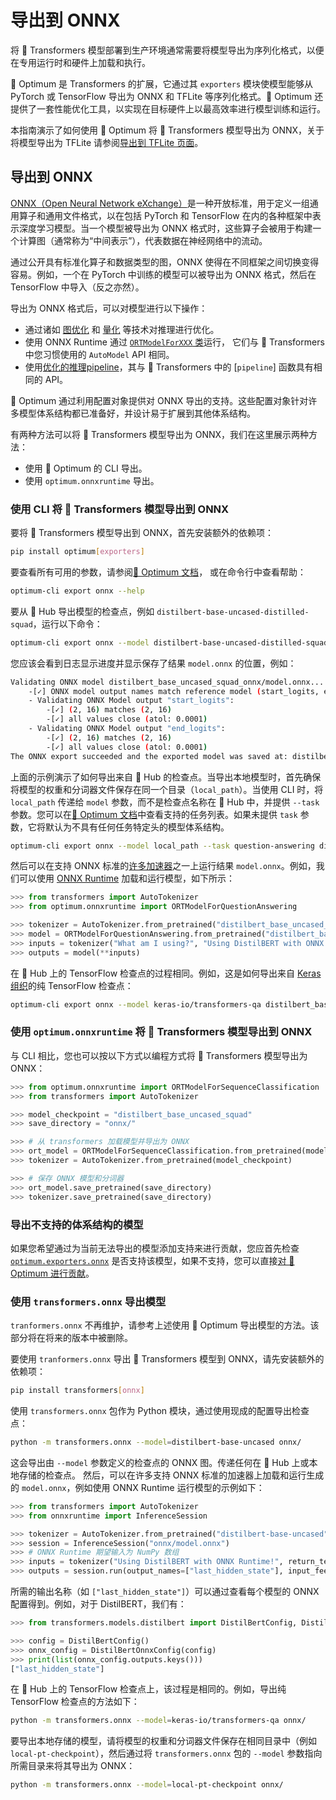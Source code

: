 <!--著作权 2020 年 HuggingFace 团队保留所有权利。

根据 Apache 许可证第 2.0 版（“许可证”），除非符合许可证的要求，否则不得使用此文件。
可以在以下位置获得许可证的副本：

http://www.apache.org/licenses/LICENSE-2.0

除非适用法律要求或书面同意，按原样发布的软件分发在“即使在没有任何担保或条件的情况下，在
基础”基础上。请参阅许可证下的特定语言以及许可限制等错误。

⚠️ 请注意这个文件是在 Markdown 中，但包含我们的文档构建器（类似于 MDX）的特定语法，这可能不会在您的 Markdown 查看器中正确显示。

-->

# 导出到 ONNX

将 🤗 Transformers 模型部署到生产环境通常需要将模型导出为序列化格式，以便在专用运行时和硬件上加载和执行。

🤗 Optimum 是 Transformers 的扩展，它通过其 `exporters` 模块使模型能够从 PyTorch 或 TensorFlow 导出为 ONNX 和 TFLite 等序列化格式。🤗 Optimum 还提供了一套性能优化工具，以实现在目标硬件上以最高效率进行模型训练和运行。

本指南演示了如何使用 🤗 Optimum 将 🤗 Transformers 模型导出为 ONNX，关于将模型导出为 TFLite 请参阅[导出到 TFLite 页面](tflite.md)。

## 导出到 ONNX

[ONNX（Open Neural Network eXchange）](http://onnx.ai)是一种开放标准，用于定义一组通用算子和通用文件格式，以在包括 PyTorch 和 TensorFlow 在内的各种框架中表示深度学习模型。当一个模型被导出为 ONNX 格式时，这些算子会被用于构建一个计算图（通常称为“中间表示”），代表数据在神经网络中的流动。

通过公开具有标准化算子和数据类型的图，ONNX 使得在不同框架之间切换变得容易。例如，一个在 PyTorch 中训练的模型可以被导出为 ONNX 格式，然后在 TensorFlow 中导入（反之亦然）。

导出为 ONNX 格式后，可以对模型进行以下操作：
- 通过诸如 [图优化](https://huggingface.co/docs/optimum/onnxruntime/usage_guides/optimization) 和 [量化](https://huggingface.co/docs/optimum/onnxruntime/usage_guides/quantization) 等技术对推理进行优化。
- 使用 ONNX Runtime 通过 [`ORTModelForXXX` 类](https://huggingface.co/docs/optimum/onnxruntime/package_reference/modeling_ort)运行，
它们与 🤗 Transformers 中您习惯使用的 `AutoModel` API 相同。
- 使用[优化的推理pipeline](https://huggingface.co/docs/optimum/main/en/onnxruntime/usage_guides/pipelines)，其与 🤗 Transformers 中的 [`pipeline`] 函数具有相同的 API。

🤗 Optimum 通过利用配置对象提供对 ONNX 导出的支持。这些配置对象针对许多模型体系结构都已准备好，并设计易于扩展到其他体系结构。

有两种方法可以将 🤗 Transformers 模型导出为 ONNX，我们在这里展示两种方法：

- 使用 🤗 Optimum 的 CLI 导出。
- 使用 `optimum.onnxruntime` 导出。

### 使用 CLI 将 🤗 Transformers 模型导出到 ONNX

要将 🤗 Transformers 模型导出到 ONNX，首先安装额外的依赖项：

```bash
pip install optimum[exporters]
```

要查看所有可用的参数，请参阅[🤗 Optimum 文档](https://huggingface.co/docs/optimum/exporters/onnx/usage_guides/export_a_model#exporting-a-model-to-onnx-using-the-cli)，
或在命令行中查看帮助：

```bash
optimum-cli export onnx --help
```

要从 🤗 Hub 导出模型的检查点，例如 `distilbert-base-uncased-distilled-squad`，运行以下命令：

```bash
optimum-cli export onnx --model distilbert-base-uncased-distilled-squad distilbert_base_uncased_squad_onnx/
```

您应该会看到日志显示进度并显示保存了结果 `model.onnx` 的位置，例如：

```bash
Validating ONNX model distilbert_base_uncased_squad_onnx/model.onnx...
	-[✓] ONNX model output names match reference model (start_logits, end_logits)
	- Validating ONNX Model output "start_logits":
		-[✓] (2, 16) matches (2, 16)
		-[✓] all values close (atol: 0.0001)
	- Validating ONNX Model output "end_logits":
		-[✓] (2, 16) matches (2, 16)
		-[✓] all values close (atol: 0.0001)
The ONNX export succeeded and the exported model was saved at: distilbert_base_uncased_squad_onnx
```

上面的示例演示了如何导出来自 🤗 Hub 的检查点。当导出本地模型时，首先确保将模型的权重和分词器文件保存在同一个目录（`local_path`）。当使用 CLI 时，将 `local_path` 传递给 `model` 参数，而不是检查点名称在 🤗 Hub 中，并提供 `--task` 参数。您可以在[🤗 Optimum 文档](https://huggingface.co/docs/optimum/exporters/task_manager)中查看支持的任务列表。如果未提供 `task` 参数，它将默认为不具有任何任务特定头的模型体系结构。

```bash
optimum-cli export onnx --model local_path --task question-answering distilbert_base_uncased_squad_onnx/
```

然后可以在支持 ONNX 标准的[许多加速器](https://onnx.ai/supported-tools.html#deployModel)之一上运行结果 `model.onnx`。例如，我们可以使用 [ONNX Runtime](https://onnxruntime.ai/) 加载和运行模型，如下所示：

```python
>>> from transformers import AutoTokenizer
>>> from optimum.onnxruntime import ORTModelForQuestionAnswering

>>> tokenizer = AutoTokenizer.from_pretrained("distilbert_base_uncased_squad_onnx")
>>> model = ORTModelForQuestionAnswering.from_pretrained("distilbert_base_uncased_squad_onnx")
>>> inputs = tokenizer("What am I using?", "Using DistilBERT with ONNX Runtime!", return_tensors="pt")
>>> outputs = model(**inputs)
```

在 🤗 Hub 上的 TensorFlow 检查点的过程相同。例如，这是如何导出来自 [Keras 组织](https://huggingface.co/keras-io)的纯 TensorFlow 检查点：

```bash
optimum-cli export onnx --model keras-io/transformers-qa distilbert_base_cased_squad_onnx/
```

### 使用 `optimum.onnxruntime` 将 🤗 Transformers 模型导出到 ONNX

与 CLI 相比，您也可以按以下方式以编程方式将 🤗 Transformers 模型导出为 ONNX：

```python
>>> from optimum.onnxruntime import ORTModelForSequenceClassification
>>> from transformers import AutoTokenizer

>>> model_checkpoint = "distilbert_base_uncased_squad"
>>> save_directory = "onnx/"

>>> # 从 transformers 加载模型并导出为 ONNX
>>> ort_model = ORTModelForSequenceClassification.from_pretrained(model_checkpoint, export=True)
>>> tokenizer = AutoTokenizer.from_pretrained(model_checkpoint)

>>> # 保存 ONNX 模型和分词器
>>> ort_model.save_pretrained(save_directory)
>>> tokenizer.save_pretrained(save_directory)
```

### 导出不支持的体系结构的模型

如果您希望通过为当前无法导出的模型添加支持来进行贡献，您应首先检查 [`optimum.exporters.onnx`](https://huggingface.co/docs/optimum/exporters/onnx/overview) 是否支持该模型，如果不支持，您可以直接[对 🤗 Optimum 进行贡献](https://huggingface.co/docs/optimum/exporters/onnx/usage_guides/contribute)。

### 使用 `transformers.onnx` 导出模型

<Tip warning={true}>

`tranformers.onnx` 不再维护，请参考上述使用 🤗 Optimum 导出模型的方法。该部分将在将来的版本中被删除。

</Tip>

要使用 `tranformers.onnx` 导出 🤗 Transformers 模型到 ONNX，请先安装额外的依赖项：

```bash
pip install transformers[onnx]
```

使用 `transformers.onnx` 包作为 Python 模块，通过使用现成的配置导出检查点：

```bash
python -m transformers.onnx --model=distilbert-base-uncased onnx/
```

这会导出由 `--model` 参数定义的检查点的 ONNX 图。传递任何在 🤗 Hub 上或本地存储的检查点。
然后，可以在许多支持 ONNX 标准的加速器上加载和运行生成的 `model.onnx`，例如使用 ONNX Runtime 运行模型的示例如下：

```python
>>> from transformers import AutoTokenizer
>>> from onnxruntime import InferenceSession

>>> tokenizer = AutoTokenizer.from_pretrained("distilbert-base-uncased")
>>> session = InferenceSession("onnx/model.onnx")
>>> # ONNX Runtime 期望输入为 NumPy 数组
>>> inputs = tokenizer("Using DistilBERT with ONNX Runtime!", return_tensors="np")
>>> outputs = session.run(output_names=["last_hidden_state"], input_feed=dict(inputs))
```

所需的输出名称（如 `["last_hidden_state"]`）可以通过查看每个模型的 ONNX 配置得到。例如，对于 DistilBERT，我们有：

```python
>>> from transformers.models.distilbert import DistilBertConfig, DistilBertOnnxConfig

>>> config = DistilBertConfig()
>>> onnx_config = DistilBertOnnxConfig(config)
>>> print(list(onnx_config.outputs.keys()))
["last_hidden_state"]
```

在 🤗 Hub 上的 TensorFlow 检查点上，该过程是相同的。例如，导出纯 TensorFlow 检查点的方法如下：

```bash
python -m transformers.onnx --model=keras-io/transformers-qa onnx/
```

要导出本地存储的模型，请将模型的权重和分词器文件保存在相同目录中（例如 `local-pt-checkpoint`），然后通过将 `transformers.onnx` 包的 `--model` 参数指向所需目录来将其导出为 ONNX：

```bash
python -m transformers.onnx --model=local-pt-checkpoint onnx/
```
